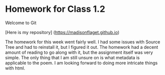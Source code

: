 # Homework for Class 1.2
Welcome to Git

[Here is my repository] (https://madisonflaget.github.io)

The homework for this week went fairly well. I had some issues with Source Tree
and had to reinstall it, but I figured it out. The homework had a decent amount
of reading to go along with it, but the assignment itself was very simple. The
only thing that I am still unsure on is what metadata is applicable to the poem.
I am looking forward to doing more intricate things with html.
